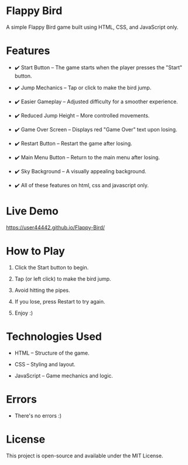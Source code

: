 #  Flappy Bird

A simple Flappy Bird game built using HTML, CSS, and JavaScript only.

 # Features

- ✔️ Start Button – The game starts when the player presses the "Start" button.

- ✔️ Jump Mechanics – Tap or click to make the bird jump.

- ✔️ Easier Gameplay – Adjusted difficulty for a smoother experience.

- ✔️ Reduced Jump Height – More controlled movements.

- ✔️ Game Over Screen – Displays red "Game Over" text upon losing.

- ✔️ Restart Button – Restart the game after losing.

- ✔️ Main Menu Button – Return to the main menu after losing. 

- ✔️ Sky Background – A visually appealing background.

- ✔️ All of these features on html, css and javascript only.

# Live Demo

https://user44442.github.io/Flappy-Bird/

 # How to Play

1. Click the Start button to begin.


2. Tap (or left click) to make the bird jump.


3. Avoid hitting the pipes.


4. If you lose, press Restart to try again.

  
5. Enjoy :) 
   
 

# Technologies Used

- HTML – Structure of the game.

- CSS – Styling and layout.

- JavaScript – Game mechanics and logic.

# Errors

- There's no errors :)

 # License

This project is open-source and available under the MIT License. 

